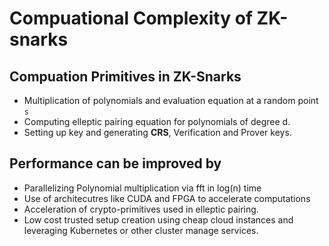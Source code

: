 Compuational Complexity of ZK-snarks
=== 

## Compuation Primitives in ZK-Snarks 
- Multiplication of polynomials and evaluation equation at a random point `s`
- Computing elleptic pairing equation for polynomials of degree d. 
- Setting up key and generating **CRS**, Verification and Prover keys.  

## Performance can be improved by  
- Parallelizing Polynomial multiplication via fft in log(n) time
- Use of architecutres like CUDA and FPGA to accelerate computations 
- Acceleration of crypto-primitives used in elleptic pairing.  
- Low cost trusted setup creation using cheap cloud instances and leveraging Kubernetes or other cluster manage services. 
